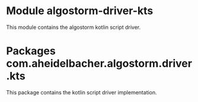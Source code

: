 # Module algostorm-driver-kts

This module contains the algostorm kotlin script driver.

# Packages com.aheidelbacher.algostorm.driver.kts

This package contains the kotlin script driver implementation.
